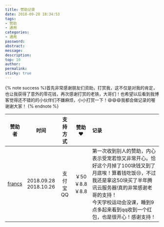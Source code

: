 ```yaml
---
title: 赞助记录
date: 2018-09-28 18:34:53
tags:
- 赞助
- 通用
categories:
- 通用
password:
abstract:
message:
description:
top: 10
author:
permalink:
sticky: true
---
```

{% note success %}首先非常感谢朋友们资助，打赏我，这不仅是对我的肯定，也让我获得了意外的零花钱，再次感谢打赏的老铁，大哥们！也希望以后看到我博客觉得还不错的的小伙伴们不嫌麻烦，小小打赏一下！😄😄😄我都会做记录的喔谢谢大家！
{% endnote %}

|赞助者|时间|支持方式|赞助❤️|记录|
|:-:|:-:|:-:|:-:|:--|
|[francs](https://postgres.fun)|2018.09.28<br>2018.10.26<br>|支付宝 QQ|￥50<br>￥8.8<br>￥8.8|第一次收到别人的赞助，内心表示受宠若惊又非常开心。恰好这个月掉了100块钱又到了月底唉！算着钱吃饭😢，不过我还是拿这50块买了半年腾讯云服务器!真的非常感谢老哥的支持！<br>今天学校运动会没课，睡到9点多起来看到qq收到一个红包，也是很开心！感谢支持！|